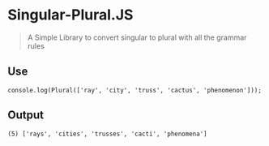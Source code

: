 # Singular-Plural.JS

> A Simple Library to convert singular to plural with all the grammar rules

## Use

    console.log(Plural(['ray', 'city', 'truss', 'cactus', 'phenomenon']));

## Output

    (5) ['rays', 'cities', 'trusses', 'cacti', 'phenomena']
